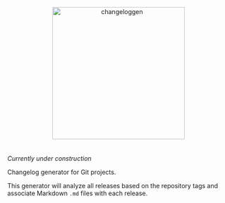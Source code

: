 <div align="center" markdown="1" style="margin-bottom: 2.5em">
  <p>
    <img src="https://raw.githubusercontent.com/masinio/changeloggen/master/changeloggen.svg" alt="changeloggen" style="width: 300px; max-width: 70%; height: auto;" />
  </p>
</div>

_Currently under construction_

Changelog generator for Git projects.

This generator will analyze all releases based on the repository tags
and associate Markdown `.md` files with each release.
